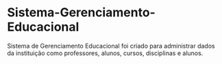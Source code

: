 # Sistema-Gerenciamento-Educacional
Sistema de Gerenciamento Educacional foi criado para administrar dados da instituição como professores, alunos, cursos, disciplinas e alunos. 
